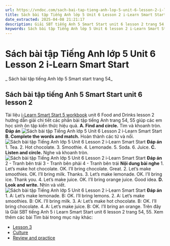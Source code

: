 ```yaml
---
url: https://vndoc.com/sach-bai-tap-tieng-anh-lop-5-unit-6-lesson-2-i-learn-smart-start-337302
title: Sách bài tập Tiếng Anh lớp 5 Unit 6 Lesson 2 i-Learn Smart Start - Sách bài tập tiếng Anh lớp 5 Smart start trang 54 - VnDoc.com
date_extracted: 2025-04-08 21:21:17
description: Giải SBT tiếng Anh 5 Smart Start unit 6 lesson 2 trang 54, 55 bao gồm đáp án các phần bài tập i-Learn Smart Start 5 workbook.
keywords: Sách bài tập Tiếng Anh lớp 5 Unit 6 lesson 2 i-Learn Smart Start,Sách bài tập tiếng Anh lớp 5 Smart start trang 54,smart start grade 5 workbook Unit 6 lesson 2,sách bài tập tiếng anh lớp 5 i learn smart start Unit 6 lesson 2,i Learn Smart Start 5 workbook Unit 6 lesson 2
---
```


# Sách bài tập Tiếng Anh lớp 5 Unit 6 Lesson 2 i-Learn Smart Start
 _ Sách bài tập tiếng Anh lớp 5 Smart start trang 54_
## Sách bài tập tiếng Anh 5 Smart Start unit 6 lesson 2
Tài liệu [i-Learn Smart Start 5 workbook](<https://vndoc.com/sach-bai-tap-tieng-anh-lop-5-i-learn-smart-start>) unit 6 Food and Drinks lesson 2 hướng dẫn giải chi tiết các phần bài tập tiếng Anh trang 54, 55 giúp các em học sinh ôn tập kiến thức hiệu quả.
**A. Find and circle.** Tìm và khoanh tròn.
**Đáp án**
![Sách bài tập Tiếng Anh lớp 5 Unit 6 Lesson 2 i-Learn Smart Start](https://i.vdoc.vn/data/image/2025/02/27/sach-bai-tap-tieng-anh-lop-5-unit-6-lesson-2-i-learn-smart-start-1.png)
**B. Complete the words and match.** Hoàn thành các từ và nối.
![Sách bài tập Tiếng Anh lớp 5 Unit 6 Lesson 2 i-Learn Smart Start](https://i.vdoc.vn/data/image/2025/02/27/sach-bai-tap-tieng-anh-lop-5-unit-6-lesson-2-i-learn-smart-start-2.png)
**Đáp án**
1\. Tea.
2\. Hot chocolate.
3\. Smoothie.
4\. Lemonade.
5\. Soda.
6\. Juice.
**C. Listen and circle.** Nghe và khoanh tròn.
![Sách bài tập Tiếng Anh lớp 5 Unit 6 Lesson 2 i-Learn Smart Start](https://i.vdoc.vn/data/image/2025/02/27/sach-bai-tap-tieng-anh-lop-5-unit-6-lesson-2-i-learn-smart-start-3.png)
**Đáp án**
2 - Tranh bên trái
3 - Tranh bên phải
4 - Tranh bên trái
**Nội dung bài nghe**
1\. Let’s make hot chocolate.
OK. I’ll bring chocolate.
Great.
2\. Let’s make smoothies.
OK. I’ll bring milk.
Thanks.
3\. Let’s make lemonade.
OK. I’ll bring ice.
Thank you.
4\. Let’s make juice.
OK. I’ll bring orange juice.
Good idea.
**D. Look and write.** Nhìn và viết.
![Sách bài tập Tiếng Anh lớp 5 Unit 6 Lesson 2 i-Learn Smart Start](https://i.vdoc.vn/data/image/2025/02/27/sach-bai-tap-tieng-anh-lop-5-unit-6-lesson-2-i-learn-smart-start-4.png)
**Đáp án**
1\. A: Let’s make lemonade.
B: OK. I’ll bring lemons.
2\. A: Let’s make smoothies.
B: OK. I’ll bring milk.
3\. A: Let’s make hot chocolate.
B: OK. I’ll bring chocolate.
4\. A: Let’s make juice.
B: OK. I’ll bring an orange.
Trên đây là Giải SBT tiếng Anh 5 i Learn Smart Start unit 6 lesson 2 trang 54, 55.
Xem thêm các bài Tìm bài trong mục này khác:
  * [Lesson 3](</sach-bai-tap-tieng-anh-lop-5-unit-6-lesson-3-i-learn-smart-start-337308>)
  * [Culture](</sach-bai-tap-tieng-anh-lop-5-unit-6-culture-i-learn-smart-start-337312>)
  * [Review and practice](</sach-bai-tap-tieng-anh-lop-5-unit-6-review-and-practice-i-learn-smart-start-337320>)

